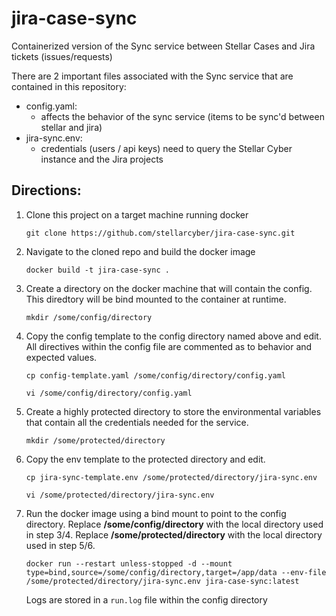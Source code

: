 # jira-case-sync
Containerized version of the Sync service between Stellar Cases and Jira tickets (issues/requests)

There are 2 important files associated with the Sync service that are contained in this repository:
- config.yaml:
  * affects the behavior of the sync service (items to be sync'd between stellar and jira)
- jira-sync.env:
  * credentials (users / api keys) need to query the Stellar Cyber instance and the Jira projects

## Directions:

1. Clone this project on a target machine running docker
   
    `git clone https://github.com/stellarcyber/jira-case-sync.git`

2. Navigate to the cloned repo and build the docker image
   
    `docker build -t jira-case-sync .`

3. Create a directory on the docker machine that will contain the config. This diredtory will be bind mounted to the container at runtime.

   `mkdir /some/config/directory`

4. Copy the config template to the config directory named above and edit. All directives within the config file are commented as to behavior and expected values.

   `cp config-template.yaml /some/config/directory/config.yaml`
   
   `vi /some/config/directory/config.yaml`

5. Create a highly protected directory to store the environmental variables that contain all the credentials needed for the service.

   `mkdir /some/protected/directory`

6. Copy the env template to the protected directory and edit.

   `cp jira-sync-template.env /some/protected/directory/jira-sync.env`
   
   `vi /some/protected/directory/jira-sync.env`

7. Run the docker image using a bind mount to point to the config directory. Replace **/some/config/directory** with the local directory used in step 3/4. Replace **/some/protected/directory** with the local directory used in step 5/6.

   ``docker run --restart unless-stopped -d --mount type=bind,source=/some/config/directory,target=/app/data --env-file /some/protected/directory/jira-sync.env jira-case-sync:latest``

   Logs are stored in a `run.log` file within the config directory

   
 

    
